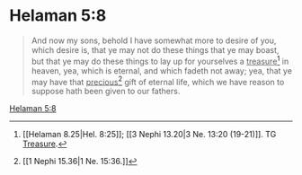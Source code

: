 # Helaman 5:8

> And now my sons, behold I have somewhat more to desire of you, which desire is, that ye may not do these things that ye may boast, but that ye may do these things to lay up for yourselves a <u>treasure</u>[^a] in heaven, yea, which is eternal, and which fadeth not away; yea, that ye may have that <u>precious</u>[^b] gift of eternal life, which we have reason to suppose hath been given to our fathers.

[Helaman 5:8](https://www.churchofjesuschrist.org/study/scriptures/bofm/hel/5?lang=eng&id=p8#p8)


[^a]: [[Helaman 8.25|Hel. 8:25]]; [[3 Nephi 13.20|3 Ne. 13:20 (19-21)]]. TG [Treasure](https://www.churchofjesuschrist.org/study/scriptures/tg/treasure?lang=eng).
[^b]: [[1 Nephi 15.36|1 Ne. 15:36.]]
